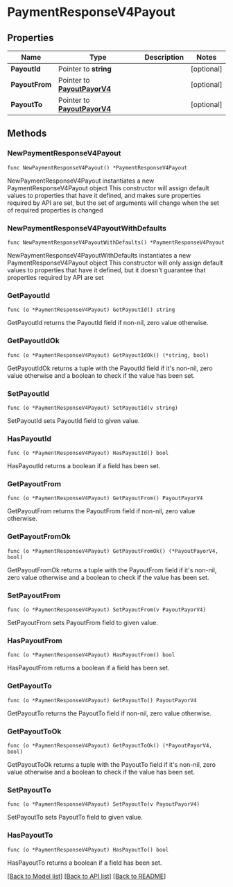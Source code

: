 # PaymentResponseV4Payout

## Properties

Name | Type | Description | Notes
------------ | ------------- | ------------- | -------------
**PayoutId** | Pointer to **string** |  | [optional] 
**PayoutFrom** | Pointer to [**PayoutPayorV4**](PayoutPayorV4.md) |  | [optional] 
**PayoutTo** | Pointer to [**PayoutPayorV4**](PayoutPayorV4.md) |  | [optional] 

## Methods

### NewPaymentResponseV4Payout

`func NewPaymentResponseV4Payout() *PaymentResponseV4Payout`

NewPaymentResponseV4Payout instantiates a new PaymentResponseV4Payout object
This constructor will assign default values to properties that have it defined,
and makes sure properties required by API are set, but the set of arguments
will change when the set of required properties is changed

### NewPaymentResponseV4PayoutWithDefaults

`func NewPaymentResponseV4PayoutWithDefaults() *PaymentResponseV4Payout`

NewPaymentResponseV4PayoutWithDefaults instantiates a new PaymentResponseV4Payout object
This constructor will only assign default values to properties that have it defined,
but it doesn't guarantee that properties required by API are set

### GetPayoutId

`func (o *PaymentResponseV4Payout) GetPayoutId() string`

GetPayoutId returns the PayoutId field if non-nil, zero value otherwise.

### GetPayoutIdOk

`func (o *PaymentResponseV4Payout) GetPayoutIdOk() (*string, bool)`

GetPayoutIdOk returns a tuple with the PayoutId field if it's non-nil, zero value otherwise
and a boolean to check if the value has been set.

### SetPayoutId

`func (o *PaymentResponseV4Payout) SetPayoutId(v string)`

SetPayoutId sets PayoutId field to given value.

### HasPayoutId

`func (o *PaymentResponseV4Payout) HasPayoutId() bool`

HasPayoutId returns a boolean if a field has been set.

### GetPayoutFrom

`func (o *PaymentResponseV4Payout) GetPayoutFrom() PayoutPayorV4`

GetPayoutFrom returns the PayoutFrom field if non-nil, zero value otherwise.

### GetPayoutFromOk

`func (o *PaymentResponseV4Payout) GetPayoutFromOk() (*PayoutPayorV4, bool)`

GetPayoutFromOk returns a tuple with the PayoutFrom field if it's non-nil, zero value otherwise
and a boolean to check if the value has been set.

### SetPayoutFrom

`func (o *PaymentResponseV4Payout) SetPayoutFrom(v PayoutPayorV4)`

SetPayoutFrom sets PayoutFrom field to given value.

### HasPayoutFrom

`func (o *PaymentResponseV4Payout) HasPayoutFrom() bool`

HasPayoutFrom returns a boolean if a field has been set.

### GetPayoutTo

`func (o *PaymentResponseV4Payout) GetPayoutTo() PayoutPayorV4`

GetPayoutTo returns the PayoutTo field if non-nil, zero value otherwise.

### GetPayoutToOk

`func (o *PaymentResponseV4Payout) GetPayoutToOk() (*PayoutPayorV4, bool)`

GetPayoutToOk returns a tuple with the PayoutTo field if it's non-nil, zero value otherwise
and a boolean to check if the value has been set.

### SetPayoutTo

`func (o *PaymentResponseV4Payout) SetPayoutTo(v PayoutPayorV4)`

SetPayoutTo sets PayoutTo field to given value.

### HasPayoutTo

`func (o *PaymentResponseV4Payout) HasPayoutTo() bool`

HasPayoutTo returns a boolean if a field has been set.


[[Back to Model list]](../README.md#documentation-for-models) [[Back to API list]](../README.md#documentation-for-api-endpoints) [[Back to README]](../README.md)


